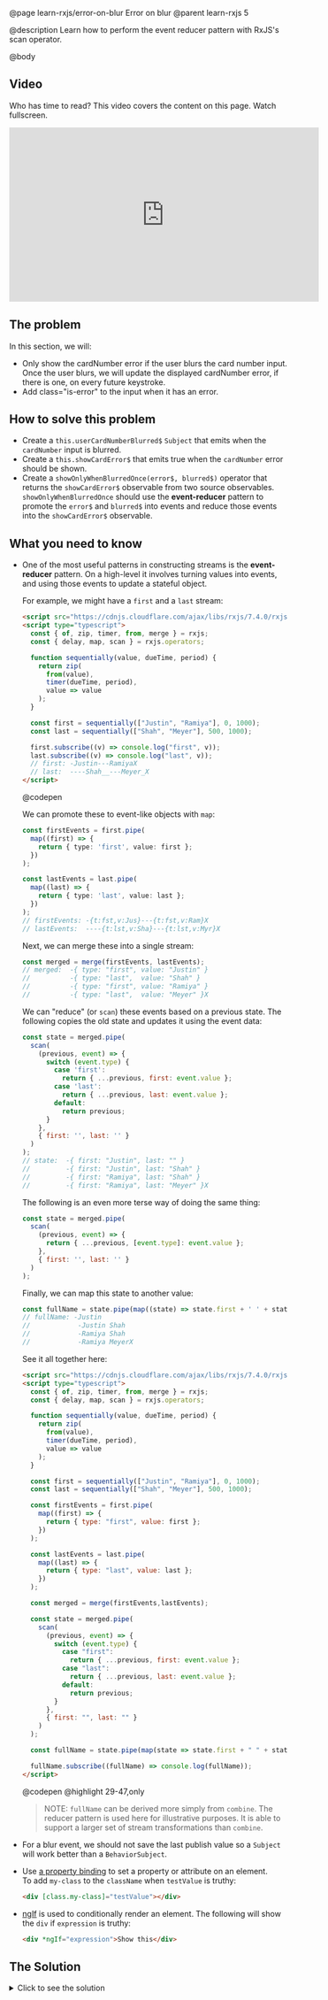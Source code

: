 @page learn-rxjs/error-on-blur Error on blur
@parent learn-rxjs 5

@description Learn how to perform the event reducer pattern with RxJS's scan operator.

@body

## Video

Who has time to read? This video covers the content on this page. Watch fullscreen.

<iframe width="560" height="315" src="https://www.youtube.com/embed/3cM-IaOO048" frameborder="0" allow="accelerometer; autoplay; encrypted-media; gyroscope; picture-in-picture" allowfullscreen></iframe>

## The problem

In this section, we will:

- Only show the cardNumber error if the user blurs the card number input. Once the user blurs,
  we will update the displayed cardNumber error, if there is one, on every future keystroke.
- Add class="is-error" to the input when it has an error.

## How to solve this problem

- Create a `this.userCardNumberBlurred$` `Subject` that emits when the `cardNumber` input is blurred.
- Create a `this.showCardError$` that emits true when the `cardNumber` error should be shown.
- Create a `showOnlyWhenBlurredOnce(error$, blurred$)` operator that returns
  the `showCardError$` observable from two source observables.  
  `showOnlyWhenBlurredOnce` should use the **event-reducer** pattern to
  promote the `error$` and `blurred$` into events and
  reduce those events into the `showCardError$` observable.

## What you need to know

- One of the most useful patterns in constructing streams is the **event-reducer**
  pattern. On a high-level it involves turning values into events, and using those
  events to update a stateful object.

  For example, we might have a `first` and a `last` stream:

  ```html
  <script src="https://cdnjs.cloudflare.com/ajax/libs/rxjs/7.4.0/rxjs.umd.min.js"></script>
  <script type="typescript">
    const { of, zip, timer, from, merge } = rxjs;
    const { delay, map, scan } = rxjs.operators;

    function sequentially(value, dueTime, period) {
      return zip(
        from(value),
        timer(dueTime, period),
        value => value
      );
    }

    const first = sequentially(["Justin", "Ramiya"], 0, 1000);
    const last = sequentially(["Shah", "Meyer"], 500, 1000);

    first.subscribe((v) => console.log("first", v));
    last.subscribe((v) => console.log("last", v));
    // first: -Justin---RamiyaX
    // last:  ----Shah__---Meyer_X
  </script>
  ```

  @codepen

  We can promote these to event-like objects with `map`:

  ```typescript
  const firstEvents = first.pipe(
    map((first) => {
      return { type: 'first', value: first };
    })
  );

  const lastEvents = last.pipe(
    map((last) => {
      return { type: 'last', value: last };
    })
  );
  // firstEvents: -{t:fst,v:Jus}---{t:fst,v:Ram}X
  // lastEvents:  ----{t:lst,v:Sha}---{t:lst,v:Myr}X
  ```

  Next, we can merge these into a single stream:

  ```js
  const merged = merge(firstEvents, lastEvents);
  // merged:  -{ type: "first", value: "Justin" }
  //          -{ type: "last",  value: "Shah" }
  //          -{ type: "first", value: "Ramiya" }
  //          -{ type: "last",  value: "Meyer" }X
  ```

  We can "reduce" (or `scan`) these events based on a previous
  state. The following copies the old state and updates it using the event
  data:

  ```js
  const state = merged.pipe(
    scan(
      (previous, event) => {
        switch (event.type) {
          case 'first':
            return { ...previous, first: event.value };
          case 'last':
            return { ...previous, last: event.value };
          default:
            return previous;
        }
      },
      { first: '', last: '' }
    )
  );
  // state:  -{ first: "Justin", last: "" }
  //         -{ first: "Justin", last: "Shah" }
  //         -{ first: "Ramiya", last: "Shah" }
  //         -{ first: "Ramiya", last: "Meyer" }X
  ```

  The following is an even more terse way of doing the same thing:

  ```js
  const state = merged.pipe(
    scan(
      (previous, event) => {
        return { ...previous, [event.type]: event.value };
      },
      { first: '', last: '' }
    )
  );
  ```

  Finally, we can map this state to another value:

  ```js
  const fullName = state.pipe(map((state) => state.first + ' ' + state.last));
  // fullName: -Justin
  //            -Justin Shah
  //            -Ramiya Shah
  //            -Ramiya MeyerX
  ```

  See it all together here:

  ```html
  <script src="https://cdnjs.cloudflare.com/ajax/libs/rxjs/7.4.0/rxjs.umd.min.js"></script>
  <script type="typescript">
    const { of, zip, timer, from, merge } = rxjs;
    const { delay, map, scan } = rxjs.operators;

    function sequentially(value, dueTime, period) {
      return zip(
        from(value),
        timer(dueTime, period),
        value => value
      );
    }

    const first = sequentially(["Justin", "Ramiya"], 0, 1000);
    const last = sequentially(["Shah", "Meyer"], 500, 1000);

    const firstEvents = first.pipe(
      map((first) => {
        return { type: "first", value: first };
      })
    );

    const lastEvents = last.pipe(
      map((last) => {
        return { type: "last", value: last };
      })
    );

    const merged = merge(firstEvents,lastEvents);

    const state = merged.pipe(
      scan(
        (previous, event) => {
          switch (event.type) {
            case "first":
              return { ...previous, first: event.value };
            case "last":
              return { ...previous, last: event.value };
            default:
              return previous;
          }
        },
        { first: "", last: "" }
      )
    );

    const fullName = state.pipe(map(state => state.first + " " + state.last));

    fullName.subscribe((fullName) => console.log(fullName));
  </script>
  ```

  @codepen
  @highlight 29-47,only

  > NOTE: `fullName` can be derived more simply from `combine`. The reducer
  > pattern is used here for illustrative purposes. It is able to support a larger
  > set of stream transformations than `combine`.

- For a blur event, we should not save the last publish value
  so a `Subject` will work better than a `BehaviorSubject`.
- Use [a property binding](https://angular.io/guide/property-binding) to set a property or attribute on an element.  
  To add `my-class` to the `className` when `testValue` is truthy:

  ```html
  <div [class.my-class]="testValue"></div>
  ```

- [ngIf](https://angular.io/api/common/NgIf) is used to conditionally render
  an element. The following will show the `div` if `expression` is truthy:
  ```html
  <div *ngIf="expression">Show this</div>
  ```

## The Solution

<details>
<summary>Click to see the solution</summary>
@sourceref ./5-error-on-blur.html
@codepen
@highlight 13-14,35-81,87,94-95,112,119,only
</details>
